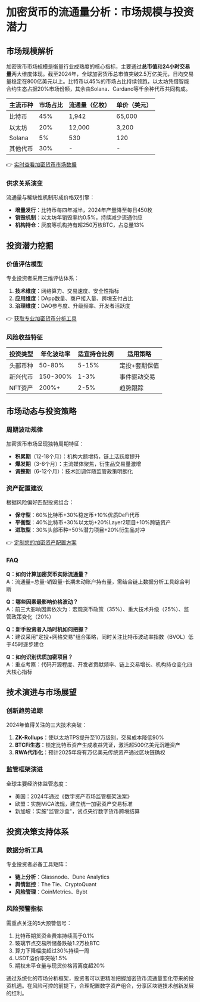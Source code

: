 # 加密货币的流通量分析：市场规模与投资潜力

## 市场规模解析

加密货币市场规模是衡量行业成熟度的核心指标，主要通过**总市值**和**24小时交易量**两大维度体现。截至2024年，全球加密货币总市值突破2.5万亿美元，日均交易量稳定在800亿美元以上。比特币以45%的市场占比持续领跑，以太坊凭借智能合约生态占据20%市场份额，其余由Solana、Cardano等千余种代币共同构成。

| 主流币种    | 市场占比 | 流通量（亿枚） | 单价（美元） |
|-------------|----------|----------------|--------------|
| 比特币      | 45%      | 1,942          | 65,000       |
| 以太坊      | 20%      | 12,000         | 3,200        |
| Solana      | 5%       | 530            | 120          |
| 其他代币    | 30%      | -              | -            |

👉 [实时查看加密货币市场数据](https://bit.ly/okx_welcome)

### 供求关系演变
流通量与稀缺性机制形成价格双引擎：
- **增量发行**：比特币每四年减半，2024年产量降至每日450枚
- **销毁机制**：以太坊年销毁率约0.5%，持续减少流通供应
- **机构持仓**：灰度等机构持有超250万枚BTC，占总量13%

## 投资潜力挖掘

### 价值评估模型
专业投资者采用三维评估体系：
1. **技术维度**：网络算力、交易速度、安全性指标
2. **应用维度**：DApp数量、商户接入量、跨境支付占比
3. **治理维度**：DAO参与度、升级频率、开发者活跃度

👉 [获取专业加密货币分析工具](https://bit.ly/okx_welcome)

### 风险收益特征
| 投资类型   | 年化波动率 | 适宜持仓比例 | 适用策略       |
|------------|------------|--------------|----------------|
| 头部币种   | 50-80%     | 5-15%        | 定投+套期保值  |
| 新兴代币   | 150-300%   | 1-3%         | 事件驱动交易   |
| NFT资产    | 200%+      | 2-5%         | 趋势跟踪       |

## 市场动态与投资策略

### 周期波动规律
加密货币市场呈现独特周期特征：
- **积累期**（12-18个月）：机构大额增持，链上活跃度提升
- **爆发期**（3-6个月）：主流媒体聚焦，衍生品交易量激增
- **调整期**（6-12个月）：技术回调伴随监管政策明朗化

### 资产配置建议
根据风险偏好匹配投资组合：
- **保守型**：60%比特币+30%稳定币+10%优质DeFi代币
- **平衡型**：40%比特币+30%以太坊+20%Layer2项目+10%跨链资产
- **进取型**：30%头部币种+50%潜力项目+20%衍生品对冲

👉 [定制您的加密资产配置方案](https://bit.ly/okx_welcome)

### FAQ

**Q：如何计算加密货币实际流通量？**  
A：流通量=总量-销毁量-长期未动账户持有量，需结合链上数据分析工具综合判断

**Q：哪些因素最影响价格波动？**  
A：前三大影响因素依次为：宏观货币政策（35%）、重大技术升级（25%）、监管政策变化（20%）

**Q：新手投资者入场时机如何把握？**  
A：建议采用"定投+网格交易"组合策略，同时关注比特币波动率指数（BVOL）低于45时逐步建仓

**Q：如何识别优质加密项目？**  
A：重点考察：代码开源程度、开发者贡献频率、链上交易增长、机构持仓变化四大核心指标

## 技术演进与市场展望

### 创新趋势追踪
2024年值得关注的三大技术突破：
1. **ZK-Rollups**：使以太坊TPS提升至10万级别，交易成本降低90%
2. **BTCFi生态**：锁定比特币资产生成收益凭证，激活超500亿美元沉睡资产
3. **RWA代币化**：预计2025年将有万亿美元传统资产通过区块链确权

### 监管框架演进
全球主要经济体监管态度：
- 美国：2024年通过《数字资产市场监管框架法案》
- 欧盟：实施MiCA法规，建立统一加密资产交易标准
- 新加坡：实施"监管沙盒"，试点央行数字货币跨境结算

## 投资决策支持体系

### 数据分析工具
专业投资者必备工具矩阵：
- **链上分析**：Glassnode、Dune Analytics
- **舆情监控**：The Tie、CryptoQuant
- **风险管理**：CoinMetrics、Bybt

### 风险预警指标
需重点关注的5大预警信号：
1. 比特币期货资金费率持续高于0.1%
2. 玻璃节点交易所储备跌破1.2万枚BTC
3. 算力下降幅度超过30%持续一周
4. USDT溢价率突破1.5%
5. 期权未平仓量与现货价格背离度超20%

通过系统化的市场分析框架，投资者可以更精准把握加密货币流通量变化带来的投资机遇。在风险可控的前提下，合理配置数字资产组合，分享区块链技术创新发展的红利。